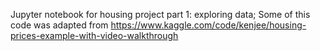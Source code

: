 Jupyter notebook for housing project part 1: exploring data; 
Some of this code was adapted from https://www.kaggle.com/code/kenjee/housing-prices-example-with-video-walkthrough
